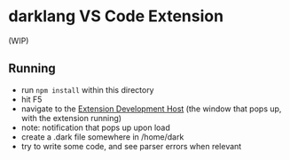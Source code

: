 # darklang VS Code Extension

(WIP)

## Running

- run `npm install` within this directory
- hit F5
- navigate to the [Extension Development Host](https://code.visualstudio.com/api/get-started/your-first-extension#:~:text=Then%2C%20inside%20the%20editor%2C%20press%20F5.%20This%20will%20compile%20and%20run%20the%20extension%20in%20a%20new%20Extension%20Development%20Host%20window.) (the window that pops up, with the extension running)
- note: notification that pops up upon load
- create a .dark file somewhere in /home/dark
- try to write some code, and see parser errors when relevant
